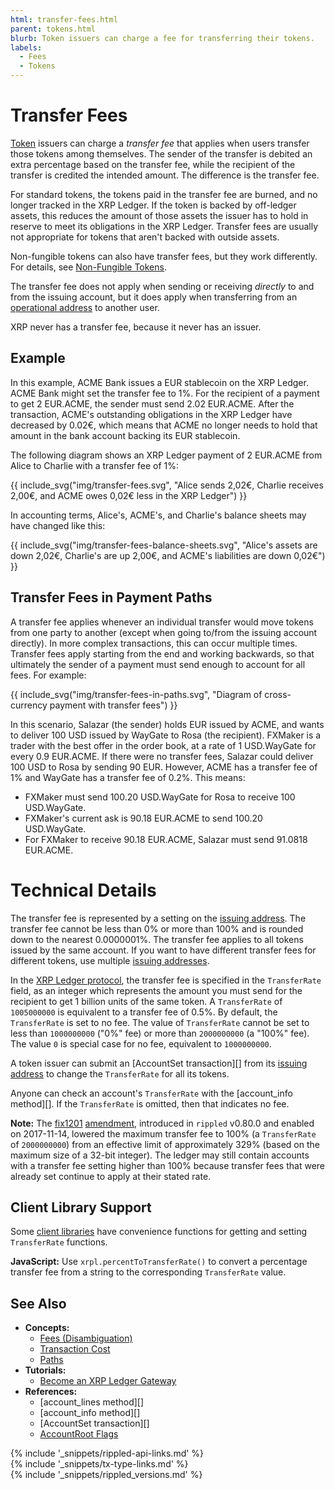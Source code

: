 ```yaml
---
html: transfer-fees.html
parent: tokens.html
blurb: Token issuers can charge a fee for transferring their tokens.
labels:
  - Fees
  - Tokens
---
```

# Transfer Fees

[Token](tokens.html) issuers can charge a _transfer fee_ that applies when users transfer those tokens among themselves. The sender of the transfer is debited an extra percentage based on the transfer fee, while the recipient of the transfer is credited the intended amount. The difference is the transfer fee.

For standard tokens, the tokens paid in the transfer fee are burned, and no longer tracked in the XRP Ledger. If the token is backed by off-ledger assets, this reduces the amount of those assets the issuer has to hold in reserve to meet its obligations in the XRP Ledger. Transfer fees are usually not appropriate for tokens that aren't backed with outside assets.

Non-fungible tokens can also have transfer fees, but they work differently. For details, see [Non-Fungible Tokens](non-fungible-tokens.html).

The transfer fee does not apply when sending or receiving _directly_ to and from the issuing account, but it does apply when transferring from an [operational address][] to another user.

[operational address]: issuing-and-operational-addresses.html
[issuing address]: issuing-and-operational-addresses.html

XRP never has a transfer fee, because it never has an issuer.

## Example

In this example, ACME Bank issues a EUR stablecoin on the XRP Ledger. ACME Bank might set the transfer fee to 1%. For the recipient of a payment to get 2 EUR.ACME, the sender must send 2.02 EUR.ACME. After the transaction, ACME's outstanding obligations in the XRP Ledger have decreased by 0.02€, which means that ACME no longer needs to hold that amount in the bank account backing its EUR stablecoin.

The following diagram shows an XRP Ledger payment of 2 EUR.ACME from Alice to Charlie with a transfer fee of 1%:

{{ include_svg("img/transfer-fees.svg", "Alice sends 2,02€, Charlie receives 2,00€, and ACME owes 0,02€ less in the XRP Ledger") }}

In accounting terms, Alice's, ACME's, and Charlie's balance sheets may have changed like this:

{{ include_svg("img/transfer-fees-balance-sheets.svg", "Alice's assets are down 2,02€, Charlie's are up 2,00€, and ACME's liabilities are down 0,02€") }}



## Transfer Fees in Payment Paths

<!--{# TODO: Update this for OwnerPaysFee amendment when that gets added #}-->

A transfer fee applies whenever an individual transfer would move tokens from one party to another (except when going to/from the issuing account directly). In more complex transactions, this can occur multiple times. Transfer fees apply starting from the end and working backwards, so that ultimately the sender of a payment must send enough to account for all fees. For example:

{{ include_svg("img/transfer-fees-in-paths.svg", "Diagram of cross-currency payment with transfer fees") }}

In this scenario, Salazar (the sender) holds EUR issued by ACME, and wants to deliver 100 USD issued by WayGate to Rosa (the recipient). FXMaker is a trader with the best offer in the order book, at a rate of 1 USD.WayGate for every 0.9 EUR.ACME. If there were no transfer fees, Salazar could deliver 100 USD to Rosa by sending 90 EUR. However, ACME has a transfer fee of 1% and WayGate has a transfer fee of 0.2%. This means:

* FXMaker must send 100.20 USD.WayGate for Rosa to receive 100 USD.WayGate.
* FXMaker's current ask is 90.18 EUR.ACME to send 100.20 USD.WayGate.
* For FXMaker to receive 90.18 EUR.ACME, Salazar must send 91.0818 EUR.ACME.

<!-- SPELLING_IGNORE: waygate, fxmaker -->

# Technical Details

The transfer fee is represented by a setting on the [issuing address][]. The transfer fee cannot be less than 0% or more than 100% and is rounded down to the nearest 0.0000001%. The transfer fee applies to all tokens issued by the same account. If you want to have different transfer fees for different tokens, use multiple [issuing addresses][issuing address].

In the [XRP Ledger protocol](protocol-reference.html), the transfer fee is specified in the `TransferRate` field, as an integer which represents the amount you must send for the recipient to get 1 billion units of the same token. A `TransferRate` of `1005000000` is equivalent to a transfer fee of 0.5%. By default, the `TransferRate` is set to no fee. The value of `TransferRate` cannot be set to less than `1000000000` ("0%" fee) or more than `2000000000` (a "100%" fee). The value `0` is special case for no fee, equivalent to `1000000000`.

A token issuer can submit an [AccountSet transaction][] from its [issuing address][] to change the `TransferRate` for all its tokens.

Anyone can check an account's `TransferRate` with the [account_info method][]. If the `TransferRate` is omitted, then that indicates no fee.

**Note:** The [fix1201](known-amendments.html#fix1201) [amendment](amendments.html), introduced in `rippled` v0.80.0 and enabled on 2017-11-14, lowered the maximum transfer fee to 100% (a `TransferRate` of `2000000000`) from an effective limit of approximately 329% (based on the maximum size of a 32-bit integer). The ledger may still contain accounts with a transfer fee setting higher than 100% because transfer fees that were already set continue to apply at their stated rate.

## Client Library Support

Some [client libraries](client-libraries.html) have convenience functions for getting and setting `TransferRate` functions.

**JavaScript:** Use `xrpl.percentToTransferRate()` to convert a percentage transfer fee from a string to the corresponding `TransferRate` value.

## See Also

- **Concepts:**
    - [Fees (Disambiguation)](fees.html)
    - [Transaction Cost](transaction-cost.html)
    - [Paths](paths.html)
- **Tutorials:**
    - [Become an XRP Ledger Gateway](become-an-xrp-ledger-gateway.html)
- **References:**
    - [account_lines method][]
    - [account_info method][]
    - [AccountSet transaction][]
    - [AccountRoot Flags](accountroot.html#accountroot-flags)


<!--{# common link defs #}-->
{% include '_snippets/rippled-api-links.md' %}			
{% include '_snippets/tx-type-links.md' %}			
{% include '_snippets/rippled_versions.md' %}
